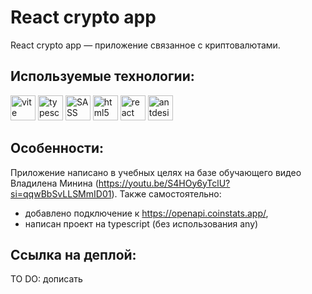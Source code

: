 # React crypto app
React crypto app — приложение связанное с криптовалютами.

## Используемые технологии:

<img alt="vite" src="https://img.shields.io/badge/vite-646CFF.svg?style=for-the-badge&logo=vite&logoColor=white" height="40"/>

<img alt="typescript" src="https://img.shields.io/badge/typescript-3178C6.svg?style=for-the-badge&logo=typescript&logoColor=white" height="40"/>

<img alt="SASS" src="https://img.shields.io/badge/Sass-CC6699.svg?style=for-the-badge&logo=Sass&logoColor=white" height="40"/>

<img alt="html5" src="https://img.shields.io/badge/html5-%23E34F26.svg?style=for-the-badge&logo=html5&logoColor=white" height="40"/>

<img alt="react" src="https://img.shields.io/badge/react-61DAFB.svg?style=for-the-badge&logo=react&logoColor=black" height="40"/>

<img alt="antdesign" src="https://img.shields.io/badge/ant_design-0170FE.svg?style=for-the-badge&logo=antdesign&logoColor=white" height="40"/>

## Особенности:
Приложение написано в учебных целях на базе обучающего видео Владилена Минина (https://youtu.be/S4HOy6yTclU?si=qqwBbSvLLSMmID01). 
Также самостоятельно:
- добавлено подключение к https://openapi.coinstats.app/, 
- написан проект на typescript (без использования any)

## Ссылка на деплой: 
TO DO: дописать